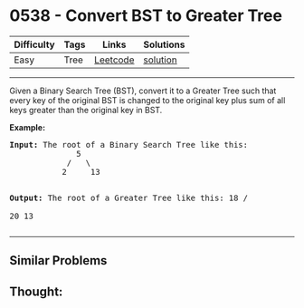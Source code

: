 # 0538 - Convert BST to Greater Tree

Difficulty  | Tags | Links | Solutions
----------- | ---- | ----- | -----
Easy | Tree | [Leetcode](https://leetcode.com/problems/convert-bst-to-greater-tree) | [solution](https://leetcode.com/problems/convert-bst-to-greater-tree/solution/)


-----------

<p>Given a Binary Search Tree (BST), convert it to a Greater Tree such that every key of the original BST is changed to the original key plus sum of all keys greater than the original key in BST.</p>

<p>
<b>Example:</b>
<pre>
<b>Input:</b> The root of a Binary Search Tree like this:
              5
            /   \
           2     13

<b>Output:</b> The root of a Greater Tree like this:
             18
            /   \
          20     13
</pre>
</p>

-----------


## Similar Problems




## Thought:
